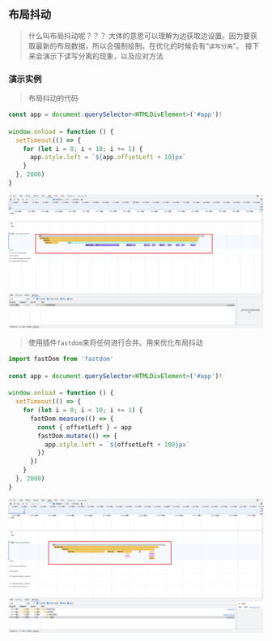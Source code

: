 ## 布局抖动
> 什么叫布局抖动呢？？？ 大体的意思可以理解为边获取边设置。因为要获取最新的布局数据，所以会强制绘制。在优化的时候会有“`读写分离`”。 接下来会演示下读写分离的现象，以及应对方法

### 演示实例
> 布局抖动的代码
```js
const app = document.querySelector<HTMLDivElement>('#app')!

window.onload = function () {
  setTimeout(() => {
    for (let i = 0; i < 10; i += 1) {
      app.style.left = `${app.offsetLeft + 10}px`
    }
  }, 2000)
}
```
![抖动实例图](./images/2.png)

> 使用插件`fastdom`来将任何进行合并。用来优化布局抖动
```js
import fastDom from 'fastdom'

const app = document.querySelector<HTMLDivElement>('#app')!

window.onload = function () {
  setTimeout(() => {
    for (let i = 0; i < 10; i += 1) {
      fastDom.measure(() => {
        const { offsetLeft } = app
        fastDom.mutate(() => {
          app.style.left = `${offsetLeft + 100}px`
        })
      })
    }
  }, 2000)
}
```
![使用fastdom之后内容](./images/3.png)